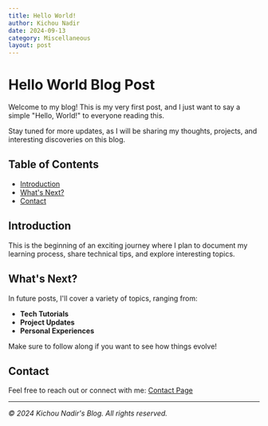 ```yaml
---
title: Hello World!
author: Kichou Nadir
date: 2024-09-13
category: Miscellaneous
layout: post
---
```


# Hello World Blog Post

Welcome to my blog! This is my very first post, and I just want to say a simple "Hello, World!" to everyone reading this.

Stay tuned for more updates, as I will be sharing my thoughts, projects, and interesting discoveries on this blog.

## Table of Contents

- [Introduction](#introduction)
- [What's Next?](#whats-next)
- [Contact](#contact)

## Introduction

This is the beginning of an exciting journey where I plan to document my learning process, share technical tips, and explore interesting topics.

## What's Next?

In future posts, I'll cover a variety of topics, ranging from:

- **Tech Tutorials**
- **Project Updates**
- **Personal Experiences**

Make sure to follow along if you want to see how things evolve!

## Contact

Feel free to reach out or connect with me: [Contact Page](/contact)

---

_© 2024 Kichou Nadir's Blog. All rights reserved._